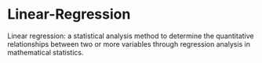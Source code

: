 # Linear-Regression
Linear regression: a statistical analysis method to determine the quantitative relationships between two or more variables through regression analysis in mathematical statistics.
